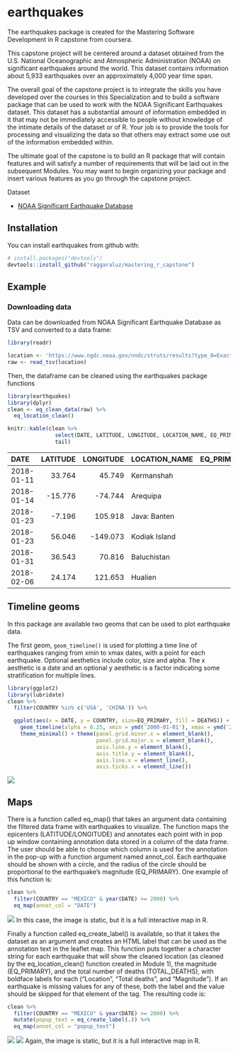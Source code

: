 
<!-- README.md is generated from README.Rmd. Please edit that file -->

# earthquakes

The earthquakes package is created for the Mastering Software
Development in R capstone from coursera.

This capstone project will be centered around a dataset obtained from
the U.S. National Oceanographic and Atmospheric Administration (NOAA) on
significant earthquakes around the world. This dataset contains
information about 5,933 earthquakes over an approximately 4,000 year
time span.

The overall goal of the capstone project is to integrate the skills you
have developed over the courses in this Specialization and to build a
software package that can be used to work with the NOAA Significant
Earthquakes dataset. This dataset has a substantial amount of
information embedded in it that may not be immediately accessible to
people without knowledge of the intimate details of the dataset or of R.
Your job is to provide the tools for processing and visualizing the data
so that others may extract some use out of the information embedded
within.

The ultimate goal of the capstone is to build an R package that will
contain features and will satisfy a number of requirements that will be
laid out in the subsequent Modules. You may want to begin organizing
your package and insert various features as you go through the capstone
project.

Dataset

  - [NOAA Significant Earthquake
    Database](https://www.ngdc.noaa.gov/nndc/struts/form?t=101650&s=1&d=1)

## Installation

You can install earthquakes from github with:

``` r
# install.packages("devtools")
devtools::install_github("raggaraluz/mastering_r_capstone")
```

## Example

### Downloading data

Data can be downloaded from NOAA Significant Earthquake Database as TSV
and converted to a data frame:

``` r
library(readr)

location <- 'https://www.ngdc.noaa.gov/nndc/struts/results?type_0=Exact&query_0=$ID&t=101650&s=13&d=189&dfn=signif.txt'
raw <- read_tsv(location)
```

Then, the dataframe can be cleaned using the earthquakes package
functions

``` r
library(earthquakes)
library(dplyr)
clean <- eq_clean_data(raw) %>%
  eq_location_clean()

knitr::kable(clean %>%
               select(DATE, LATITUDE, LONGITUDE, LOCATION_NAME, EQ_PRIMARY) %>%
               tail)
```

| DATE       | LATITUDE | LONGITUDE | LOCATION\_NAME | EQ\_PRIMARY |
| :--------- | -------: | --------: | :------------- | ----------: |
| 2018-01-11 |   33.764 |    45.749 | Kermanshah     |         5.5 |
| 2018-01-14 | \-15.776 |  \-74.744 | Arequipa       |         7.1 |
| 2018-01-23 |  \-7.196 |   105.918 | Java: Banten   |         6.0 |
| 2018-01-23 |   56.046 | \-149.073 | Kodiak Island  |         7.9 |
| 2018-01-31 |   36.543 |    70.816 | Baluchistan    |         6.1 |
| 2018-02-06 |   24.174 |   121.653 | Hualien        |         6.4 |

## Timeline geoms

In this package are available two geoms that can be used to plot
earthquake data.

The first geom, `geom_timeline()` is used for plotting a time line of
earthquakes ranging from xmin to xmax dates, with a point for each
earthquake. Optional aesthetics include color, size and alpha. The x
aesthetic is a date and an optional y aesthetic is a factor indicating
some stratification for multiple lines.

``` r
library(ggplot2)
library(lubridate)
clean %>%
  filter(COUNTRY %in% c('USA', 'CHINA')) %>%

  ggplot(aes(x = DATE, y = COUNTRY, size=EQ_PRIMARY, fill = DEATHS)) +
    geom_timeline(alpha = 0.25, xmin = ymd('2000-01-01'), xmax = ymd('2015-12-31')) +
    theme_minimal() + theme(panel.grid.minor.x = element_blank(),
                            panel.grid.major.x = element_blank(),
                            axis.line.y = element_blank(),
                            axis.title.y = element_blank(),
                            axis.line.x = element_line(),
                            axis.ticks.x = element_line())
```

![](README-geom_timeline-1.png)<!-- -->

## Maps

There is a function called eq\_map() that takes an argument data
containing the filtered data frame with earthquakes to visualize. The
function maps the epicenters (LATITUDE/LONGITUDE) and annotates each
point with in pop up window containing annotation data stored in a
column of the data frame. The user should be able to choose which column
is used for the annotation in the pop-up with a function argument named
annot\_col. Each earthquake should be shown with a circle, and the
radius of the circle should be proportional to the earthquake’s
magnitude (EQ\_PRIMARY). One example of this function is:

``` r
clean %>%  
  filter(COUNTRY == "MEXICO" & year(DATE) >= 2000) %>% 
  eq_map(annot_col = "DATE")
```

![](README_figures/leaflet-date.png) In this case, the image is static,
but it is a full interactive map in R.

Finally a function called eq\_create\_label() is available, so that it
takes the dataset as an argument and creates an HTML label that can be
used as the annotation text in the leaflet map. This function puts
together a character string for each earthquake that will show the
cleaned location (as cleaned by the eq\_location\_clean() function
created in Module 1), the magnitude (EQ\_PRIMARY), and the total number
of deaths (TOTAL\_DEATHS), with boldface labels for each (“Location”,
“Total deaths”, and “Magnitude”). If an earthquake is missing values
for any of these, both the label and the value should be skipped for
that element of the tag. The resulting code is:

``` r
clean %>% 
  filter(COUNTRY == "MEXICO" & year(DATE) >= 2000) %>% 
  mutate(popup_text = eq_create_label(.)) %>% 
  eq_map(annot_col = "popup_text")
```

![](README_figures/leaflet-popup-1.png)
![](README_figures/leaflet-popup-2.png) Again, the image is static, but
it is a full interactive map in R.
